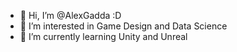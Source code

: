 - 👋 Hi, I’m @AlexGadda :D 
- 👀 I’m interested in Game Design and Data Science
- 🌱 I’m currently learning Unity and Unreal

<!---
AlexGadda/AlexGadda is a ✨ special ✨ repository because its `README.md` (this file) appears on your GitHub profile.
You can click the Preview link to take a look at your changes.
--->
